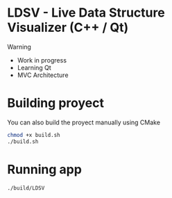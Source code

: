 # LDSV - Live Data Structure Visualizer (C++ / Qt)

> [!WARNING]
> - Work in progress
> - Learning Qt
> - MVC Architecture

# Building proyect

You can also build the proyect manually using CMake

```sh
chmod +x build.sh
./build.sh
```

# Running app

```sh
./build/LDSV
```

